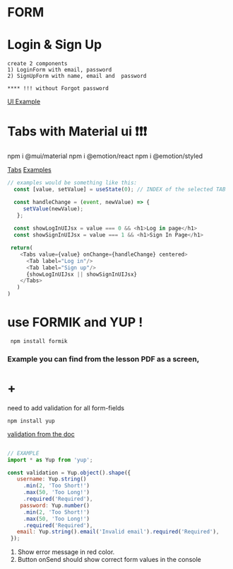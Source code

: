 # FORM 

# Login & Sign Up


```
create 2 components 
1) LoginForm with email, password  
2) SignUpForm with name, email and  password 

**** !!! without Forgot password 

```

[UI Example](http://w3iscool.com/wp-content/uploads/2015/10/login-signup-form-1.jpg)


# Tabs with Material ui ❗️❗️❗️

npm i @mui/material
npm i @emotion/react
npm i @emotion/styled


[Tabs](https://mui.com/ru/api/tabs/#main-content)
[Examples](https://mui.com/components/tabs/)


```js
// examples would be something like this:
  const [value, setValue] = useState(0); // INDEX of the selected TAB 

  const handleChange = (event, newValue) => {
     setValue(newValue);
   };
   
  const showLogInUIJsx = value === 0 && <h1>Log in page</h1>
  const showSignInUIJsx = value === 1 && <h1>Sign In Page</h1>

 return(
    <Tabs value={value} onChange={handleChange} centered>
      <Tab label="Log in"/> 
      <Tab label="Sign up"/> 
      {showLogInUIJsx || showSignInUIJsx}
    </Tabs>
   )
)
```

# use FORMIK and YUP !

```
 npm install formik

```


<h3>Example you can find from the lesson PDF as a screen, 
<h1>+</h1> need to add validation for all form-fields </h3>

```
npm install yup
```

[validation from the doc](https://formik.org/docs/guides/validation)
```js

// EXAMPLE 
import * as Yup from 'yup';

const validation = Yup.object().shape({
   username: Yup.string()
     .min(2, 'Too Short!')
     .max(50, 'Too Long!')
     .required('Required'),
    password: Yup.number()
     .min(2, 'Too Short!')
     .max(50, 'Too Long!')
     .required('Required'),
   email: Yup.string().email('Invalid email').required('Required'),
 });

```

1) Show error message in red color. 
2) Button onSend should show correct form values in the console 